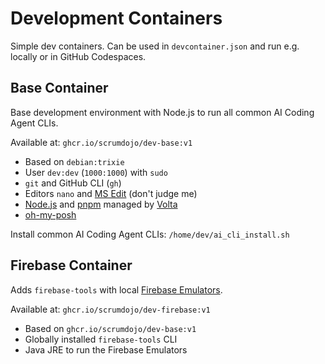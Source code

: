 # Development Containers

Simple dev containers. Can be used in `devcontainer.json` and run e.g. locally or in GitHub Codespaces.

## Base Container

Base development environment with Node.js to run all common AI Coding Agent CLIs.

Available at: `ghcr.io/scrumdojo/dev-base:v1`

- Based on `debian:trixie`
- User `dev:dev` (`1000:1000`) with `sudo`
- `git` and GitHub CLI (`gh`)
- Editors `nano` and [MS Edit](https://github.com/microsoft/edit) (don't judge me)
- [Node.js](https://nodejs.org) and [pnpm](https://pnpm.io) managed by [Volta](https://volta.sh)
- [oh-my-posh](https://ohmyposh.dev)

Install common AI Coding Agent CLIs: `/home/dev/ai_cli_install.sh`

## Firebase Container

Adds `firebase-tools` with local [Firebase Emulators](https://firebase.google.com/docs/emulator-suite).

Available at: `ghcr.io/scrumdojo/dev-firebase:v1`

- Based on `ghcr.io/scrumdojo/dev-base:v1`
- Globally installed `firebase-tools` CLI
- Java JRE to run the Firebase Emulators
